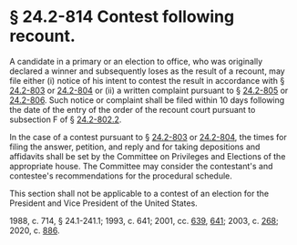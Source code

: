 # § 24.2-814 Contest following recount.

<p>A candidate in a primary or an election to office, who was originally declared a winner and subsequently loses as the result of a recount, may file either (i) notice of his intent to contest the result in accordance with § <a href='/vacode/24.2-803/'>24.2-803</a> or <a href='/vacode/24.2-804/'>24.2-804</a> or (ii) a written complaint pursuant to § <a href='/vacode/24.2-805/'>24.2-805</a> or <a href='/vacode/24.2-806/'>24.2-806</a>. Such notice or complaint shall be filed within 10 days following the date of the entry of the order of the recount court pursuant to subsection F of § <a href='/vacode/24.2-802.2/'>24.2-802.2</a>.</p><p>In the case of a contest pursuant to § <a href='/vacode/24.2-803/'>24.2-803</a> or <a href='/vacode/24.2-804/'>24.2-804</a>, the times for filing the answer, petition, and reply and for taking depositions and affidavits shall be set by the Committee on Privileges and Elections of the appropriate house. The Committee may consider the contestant's and contestee's recommendations for the procedural schedule.</p><p>This section shall not be applicable to a contest of an election for the President and Vice President of the United States.</p><p>1988, c. 714, § 24.1-241.1; 1993, c. 641; 2001, cc. <a href='http://lis.virginia.gov/cgi-bin/legp604.exe?011+ful+CHAP0639'>639</a>, <a href='http://lis.virginia.gov/cgi-bin/legp604.exe?011+ful+CHAP0641'>641</a>; 2003, c. <a href='http://lis.virginia.gov/cgi-bin/legp604.exe?031+ful+CHAP0268'>268</a>; 2020, c. <a href='http://lis.virginia.gov/cgi-bin/legp604.exe?201+ful+CHAP0886'>886</a>.</p>